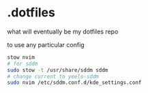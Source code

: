 # .dotfiles
what will eventually be my dotfiles repo


to use any particular config
```bash
stow nvim
# for sddm
sudo stow -t /usr/share/sddm sddm
# change current to yeelo-sddm
sudo nvim /etc/sddm.conf.d/kde_settings.conf
```
